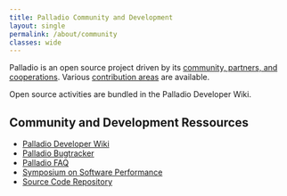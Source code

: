```yaml
---
title: Palladio Community and Development
layout: single
permalink: /about/community
classes: wide
---
```


Palladio is an open source project driven by its [community, partners, and cooperations](/science/partners/). Various [contribution areas](/science/#integrate-and-cooperate-with-palladio) are available.

Open source activities are bundled in the Palladio Developer Wiki.


## Community and Development Ressources

- [Palladio Developer Wiki](http://sdqweb.ipd.kit.edu/wiki/Palladio_Component_Model)
- [Palladio Bugtracker](http://www.palladio-simulator.com/jira/)
- [Palladio FAQ](http://sdqweb.ipd.kit.edu/faq)
- [Symposium on Software Performance](https://www.performance-symposium.org/)
- [Source Code Repository](/tools/download/#palladio-source-code-access)
